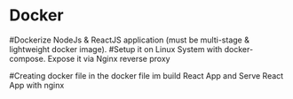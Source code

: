 # Docker
#Dockerize NodeJs & ReactJS application (must be multi-stage & lightweight docker image).
#Setup it on Linux System with docker-compose. Expose it via Nginx reverse proxy

#Creating docker file in the docker file im  build React App and Serve React App with nginx 
